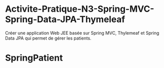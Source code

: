 # Activite-Pratique-N3-Spring-MVC-Spring-Data-JPA-Thymeleaf
Créer une application Web JEE basée sur Spring MVC, Thylemeaf et Spring Data JPA qui permet de gérer les patients.
# SpringPatient
